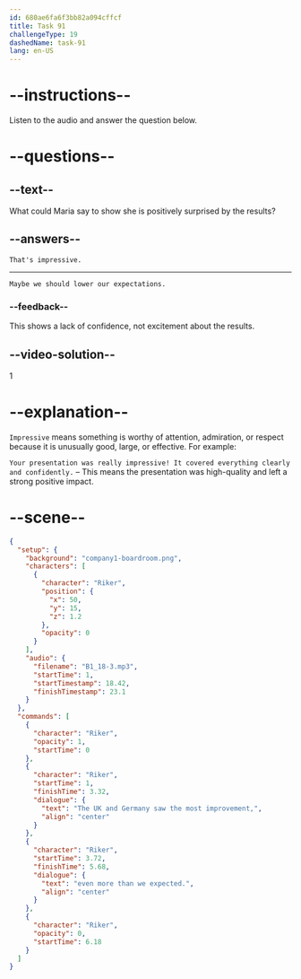 ```yaml
---
id: 680ae6fa6f3bb82a094cffcf
title: Task 91
challengeType: 19
dashedName: task-91
lang: en-US
---
```


<!-- (Audio) Riker: The UK and Germany saw the most improvement, even more than we expected. -->

<!-- SPEAKING -->

# --instructions--

Listen to the audio and answer the question below.

# --questions--

## --text--

What could Maria say to show she is positively surprised by the results?

## --answers--

`That's impressive.`

---

`Maybe we should lower our expectations.`

### --feedback--

This shows a lack of confidence, not excitement about the results.

## --video-solution--

1

# --explanation--

`Impressive` means something is worthy of attention, admiration, or respect because it is unusually good, large, or effective. For example:

`Your presentation was really impressive! It covered everything clearly and confidently.` – This means the presentation was high-quality and left a strong positive impact.

# --scene--

```json
{
  "setup": {
    "background": "company1-boardroom.png",
    "characters": [
      {
        "character": "Riker",
        "position": {
          "x": 50,
          "y": 15,
          "z": 1.2
        },
        "opacity": 0
      }
    ],
    "audio": {
      "filename": "B1_18-3.mp3",
      "startTime": 1,
      "startTimestamp": 18.42,
      "finishTimestamp": 23.1
    }
  },
  "commands": [
    {
      "character": "Riker",
      "opacity": 1,
      "startTime": 0
    },
    {
      "character": "Riker",
      "startTime": 1,
      "finishTime": 3.32,
      "dialogue": {
        "text": "The UK and Germany saw the most improvement,",
        "align": "center"
      }
    },
    {
      "character": "Riker",
      "startTime": 3.72,
      "finishTime": 5.68,
      "dialogue": {
        "text": "even more than we expected.",
        "align": "center"
      }
    },
    {
      "character": "Riker",
      "opacity": 0,
      "startTime": 6.18
    }
  ]
}
```
